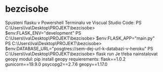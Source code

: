 # bezcisobe
Spusteni flasku v Powershell Terminalu ve Viscual Studio Code:
PS C:\Users\Iva\Desktop\PROJEKT\bezcisobe> $env:FLASK_ENV="development"
PS C:\Users\Iva\Desktop\PROJEKT\bezcisobe> $env:FLASK_APP="main.py"
PS C:\Users\Iva\Desktop\PROJEKT\bezcisobe> $env:DATABASE_URL="posgtres://sem-dej-url-k-databazi-v-heroku"
PS C:\Users\Iva\Desktop\PROJEKT\bezcisobe> flask run
Je třeba nainstalovat geopy modul:
pip install geopy
requierements:
flask==1.0.2
gunicorn==19.9.0
psycopg2==2.7.6
geopy==1.17.0
